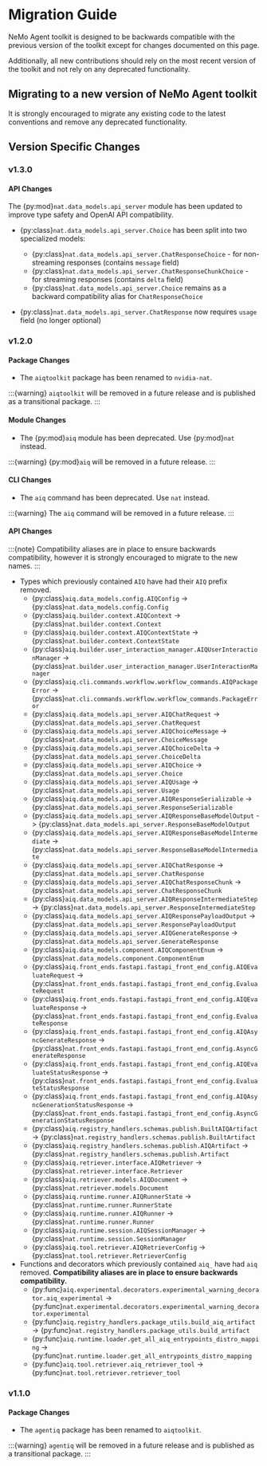 <!--
    SPDX-FileCopyrightText: Copyright (c) 2025, NVIDIA CORPORATION & AFFILIATES. All rights reserved.
    SPDX-License-Identifier: Apache-2.0

    Licensed under the Apache License, Version 2.0 (the "License");
    you may not use this file except in compliance with the License.
    You may obtain a copy of the License at

    http://www.apache.org/licenses/LICENSE-2.0

    Unless required by applicable law or agreed to in writing, software
    distributed under the License is distributed on an "AS IS" BASIS,
    WITHOUT WARRANTIES OR CONDITIONS OF ANY KIND, either express or implied.
    See the License for the specific language governing permissions and
    limitations under the License.
-->

# Migration Guide

NeMo Agent toolkit is designed to be backwards compatible with the previous version of the toolkit except for changes documented on this page.

Additionally, all new contributions should rely on the most recent version of the toolkit and not rely on any deprecated functionality.

## Migrating to a new version of NeMo Agent toolkit

It is strongly encouraged to migrate any existing code to the latest conventions and remove any deprecated functionality.

## Version Specific Changes

### v1.3.0

#### API Changes

The {py:mod}`nat.data_models.api_server` module has been updated to improve type safety and OpenAI API compatibility.

* {py:class}`nat.data_models.api_server.Choice` has been split into two specialized models:
  * {py:class}`nat.data_models.api_server.ChatResponseChoice` - for non-streaming responses (contains `message` field)
  * {py:class}`nat.data_models.api_server.ChatResponseChunkChoice` - for streaming responses (contains `delta` field)
  * {py:class}`nat.data_models.api_server.Choice` remains as a backward compatibility alias for `ChatResponseChoice`

* {py:class}`nat.data_models.api_server.ChatResponse` now requires `usage` field (no longer optional)

### v1.2.0

#### Package Changes
* The `aiqtoolkit` package has been renamed to `nvidia-nat`.

:::{warning}
`aiqtoolkit` will be removed in a future release and is published as a transitional package.
:::

#### Module Changes
* The {py:mod}`aiq` module has been deprecated. Use {py:mod}`nat` instead.

:::{warning}
{py:mod}`aiq` will be removed in a future release.
:::

#### CLI Changes
* The `aiq` command has been deprecated. Use `nat` instead.

:::{warning}
The `aiq` command will be removed in a future release.
:::

#### API Changes

:::{note}
Compatibility aliases are in place to ensure backwards compatibility, however it is strongly encouraged to migrate to the new names.
:::

* Types which previously contained `AIQ` have had their `AIQ` prefix removed.
  * {py:class}`aiq.data_models.config.AIQConfig` -> {py:class}`nat.data_models.config.Config`
  * {py:class}`aiq.builder.context.AIQContext` -> {py:class}`nat.builder.context.Context`
  * {py:class}`aiq.builder.context.AIQContextState` -> {py:class}`nat.builder.context.ContextState`
  * {py:class}`aiq.builder.user_interaction_manager.AIQUserInteractionManager` -> {py:class}`nat.builder.user_interaction_manager.UserInteractionManager`
  * {py:class}`aiq.cli.commands.workflow.workflow_commands.AIQPackageError` -> {py:class}`nat.cli.commands.workflow.workflow_commands.PackageError`
  * {py:class}`aiq.data_models.api_server.AIQChatRequest` -> {py:class}`nat.data_models.api_server.ChatRequest`
  * {py:class}`aiq.data_models.api_server.AIQChoiceMessage` -> {py:class}`nat.data_models.api_server.ChoiceMessage`
  * {py:class}`aiq.data_models.api_server.AIQChoiceDelta` -> {py:class}`nat.data_models.api_server.ChoiceDelta`
  * {py:class}`aiq.data_models.api_server.AIQChoice` -> {py:class}`nat.data_models.api_server.Choice`
  * {py:class}`aiq.data_models.api_server.AIQUsage` -> {py:class}`nat.data_models.api_server.Usage`
  * {py:class}`aiq.data_models.api_server.AIQResponseSerializable` -> {py:class}`nat.data_models.api_server.ResponseSerializable`
  * {py:class}`aiq.data_models.api_server.AIQResponseBaseModelOutput` -> {py:class}`nat.data_models.api_server.ResponseBaseModelOutput`
  * {py:class}`aiq.data_models.api_server.AIQResponseBaseModelIntermediate` -> {py:class}`nat.data_models.api_server.ResponseBaseModelIntermediate`
  * {py:class}`aiq.data_models.api_server.AIQChatResponse` -> {py:class}`nat.data_models.api_server.ChatResponse`
  * {py:class}`aiq.data_models.api_server.AIQChatResponseChunk` -> {py:class}`nat.data_models.api_server.ChatResponseChunk`
  * {py:class}`aiq.data_models.api_server.AIQResponseIntermediateStep` -> {py:class}`nat.data_models.api_server.ResponseIntermediateStep`
  * {py:class}`aiq.data_models.api_server.AIQResponsePayloadOutput` -> {py:class}`nat.data_models.api_server.ResponsePayloadOutput`
  * {py:class}`aiq.data_models.api_server.AIQGenerateResponse` -> {py:class}`nat.data_models.api_server.GenerateResponse`
  * {py:class}`aiq.data_models.component.AIQComponentEnum` -> {py:class}`nat.data_models.component.ComponentEnum`
  * {py:class}`aiq.front_ends.fastapi.fastapi_front_end_config.AIQEvaluateRequest` -> {py:class}`nat.front_ends.fastapi.fastapi_front_end_config.EvaluateRequest`
  * {py:class}`aiq.front_ends.fastapi.fastapi_front_end_config.AIQEvaluateResponse` -> {py:class}`nat.front_ends.fastapi.fastapi_front_end_config.EvaluateResponse`
  * {py:class}`aiq.front_ends.fastapi.fastapi_front_end_config.AIQAsyncGenerateResponse` -> {py:class}`nat.front_ends.fastapi.fastapi_front_end_config.AsyncGenerateResponse`
  * {py:class}`aiq.front_ends.fastapi.fastapi_front_end_config.AIQEvaluateStatusResponse` -> {py:class}`nat.front_ends.fastapi.fastapi_front_end_config.EvaluateStatusResponse`
  * {py:class}`aiq.front_ends.fastapi.fastapi_front_end_config.AIQAsyncGenerationStatusResponse` -> {py:class}`nat.front_ends.fastapi.fastapi_front_end_config.AsyncGenerationStatusResponse`
  * {py:class}`aiq.registry_handlers.schemas.publish.BuiltAIQArtifact` -> {py:class}`nat.registry_handlers.schemas.publish.BuiltArtifact`
  * {py:class}`aiq.registry_handlers.schemas.publish.AIQArtifact` -> {py:class}`nat.registry_handlers.schemas.publish.Artifact`
  * {py:class}`aiq.retriever.interface.AIQRetriever` -> {py:class}`nat.retriever.interface.Retriever`
  * {py:class}`aiq.retriever.models.AIQDocument` -> {py:class}`nat.retriever.models.Document`
  * {py:class}`aiq.runtime.runner.AIQRunnerState` -> {py:class}`nat.runtime.runner.RunnerState`
  * {py:class}`aiq.runtime.runner.AIQRunner` -> {py:class}`nat.runtime.runner.Runner`
  * {py:class}`aiq.runtime.session.AIQSessionManager` -> {py:class}`nat.runtime.session.SessionManager`
  * {py:class}`aiq.tool.retriever.AIQRetrieverConfig` -> {py:class}`nat.tool.retriever.RetrieverConfig`
* Functions and decorators which previously contained `aiq_` have had `aiq` removed. **Compatibility aliases are in place to ensure backwards compatibility.**
  * {py:func}`aiq.experimental.decorators.experimental_warning_decorator.aiq_experimental` -> {py:func}`nat.experimental.decorators.experimental_warning_decorator.experimental`
  * {py:func}`aiq.registry_handlers.package_utils.build_aiq_artifact` -> {py:func}`nat.registry_handlers.package_utils.build_artifact`
  * {py:func}`aiq.runtime.loader.get_all_aiq_entrypoints_distro_mapping` -> {py:func}`nat.runtime.loader.get_all_entrypoints_distro_mapping`
  * {py:func}`aiq.tool.retriever.aiq_retriever_tool` -> {py:func}`nat.tool.retriever.retriever_tool`

### v1.1.0

#### Package Changes
* The `agentiq` package has been renamed to `aiqtoolkit`.

:::{warning}
`agentiq` will be removed in a future release and is published as a transitional package.
:::
